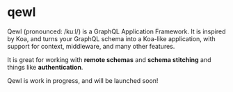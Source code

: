 # qewl

Qewl (pronounced: /kuːl/) is a GraphQL Application Framework.
It is inspired by Koa, and turns your GraphQL schema into a Koa-like application, with support for context, middleware, and many other features.

It is great for working with **remote schemas** and **schema stitching** and things like **authentication**.

Qewl is work in progress, and will be launched soon!
